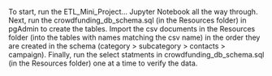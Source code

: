 To start, run the ETL_Mini_Project... Jupyter Notebook all the way through.
Next, run the crowdfunding_db_schema.sql (in the Resources folder) in pgAdmin to create the tables.
Import the csv documents in the Resources folder (into the tables with names matching the csv name) in the order they are created in the schema (category > subcategory > contacts > campaign).
Finally, run the select statments in crowdfunding_db_schema.sql (in the Resources folder) one at a time to verify the data.
